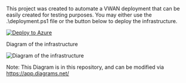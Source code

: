 This project was created to automate a VWAN deployment that can be easily created for testing purposes. You may either use the .\deployment.ps1 file or the button below to deploy the infrastructure.

[![Deploy to Azure](https://aka.ms/deploytoazurebutton)](https://portal.azure.com/#create/Microsoft.Template/uri/https%3A%2F%2Fraw.githubusercontent.com%2Fjimgodden%2FAzure_Networking_Labs%2Fmain%2FAzure_VirtualWAN_Sandbox%2Fsrc%2Fmain.json)


Diagram of the infrastructure

![Diagram of the infrastructure](diagram.drawio.png)

Note: This Diagram is in this repository, and can be modified via https://app.diagrams.net/























